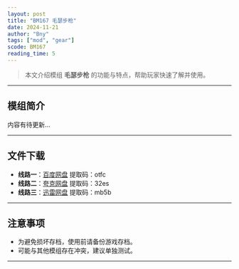 ```yaml
---
layout: post
title: "BM167 毛瑟步枪"
date: 2024-11-21
author: "Bny"
tags: ["mod", "gear"]
scode: BM167
reading_time: 5
---
```


> 本文介绍模组 **毛瑟步枪** 的功能与特点，帮助玩家快速了解并使用。

---

## 模组简介

内容有待更新...

---


## 文件下载
- **线路一**：[百度网盘](https://pan.baidu.com/s/1hOeORc-QUVqEcfwM9D98Yg?pwd=otfc)  提取码：otfc  
- **线路二**：[夸克网盘](https://pan.quark.cn/s/f8067b5fe6d0?pwd=32es)  提取码：32es  
- **线路三**：[迅雷网盘](https://pan.xunlei.com/s/VOCCbh47FolzLDug9ab7Ig40A1?pwd=mb5b)  提取码：mb5b  

---

## 注意事项
- 为避免损坏存档，使用前请备份游戏存档。
- 可能与其他模组存在冲突，建议单独测试。

---

